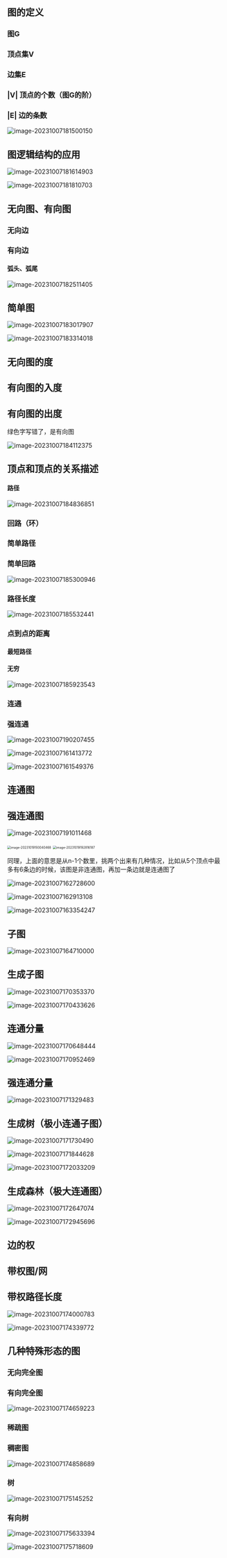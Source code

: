 ## 图的定义

### 图G

### 顶点集V

### 边集E

### |V| 顶点的个数（图G的阶）

### |E| 边的条数

![image-20231007181500150](/Users/yuebinghui/Documents/program/github/note/images/image-20231007181500150.png)

## 图逻辑结构的应用

![image-20231007181614903](/Users/yuebinghui/Documents/program/github/note/images/image-20231007181614903.png)

![image-20231007181810703](/Users/yuebinghui/Documents/program/github/note/images/image-20231007181810703.png)

## 无向图、有向图

### 无向边

### 有向边

#### 弧头、弧尾

![image-20231007182511405](/Users/yuebinghui/Documents/program/github/note/images/image-20231007182511405.png)

## 简单图

![image-20231007183017907](/Users/yuebinghui/Documents/program/github/note/images/image-20231007183017907.png)

![image-20231007183314018](/Users/yuebinghui/Documents/program/github/note/images/image-20231007183314018.png)

## 无向图的度

## 有向图的入度

## 有向图的出度

绿色字写错了，是有向图

![image-20231007184112375](/Users/yuebinghui/Documents/program/github/note/images/image-20231007184112375.png)

## 顶点和顶点的关系描述

#### 路径

![image-20231007184836851](/Users/yuebinghui/Documents/program/github/note/images/image-20231007184836851.png)

### 回路（环）

### 简单路径

### 简单回路

![image-20231007185300946](/Users/yuebinghui/Documents/program/github/note/images/image-20231007185300946.png)

### 路径长度

![image-20231007185532441](/Users/yuebinghui/Documents/program/github/note/images/image-20231007185532441.png)

### 点到点的距离

#### 最短路径

#### 无穷

![image-20231007185923543](/Users/yuebinghui/Documents/program/github/note/images/image-20231007185923543.png)



### 连通

### 强连通

![image-20231007190207455](/Users/yuebinghui/Documents/program/github/note/images/image-20231007190207455.png)

![image-20231007161413772](/Users/yuebinghui/Documents/program/github/note/images/image-20231007161413772.png)

![image-20231007161549376](/Users/yuebinghui/Documents/program/github/note/images/image-20231007161549376.png)

## 连通图

## 强连通图

![image-20231007191011468](/Users/yuebinghui/Documents/program/github/note/images/image-20231007191011468.png)



<img src="/Users/yuebinghui/Documents/program/github/note/images/image-20231019193040468.png" alt="image-20231019193040468" style="zoom:50%;" />

<img src="/Users/yuebinghui/Documents/program/github/note/images/image-20231019192816187.png" alt="image-20231019192816187" style="zoom:50%;" />

同理，上面的意思是从n-1个数里，挑两个出来有几种情况，比如从5个顶点中最多有6条边的时候，该图是非连通图，再加一条边就是连通图了

![image-20231007162728600](/Users/yuebinghui/Documents/program/github/note/images/image-20231007162728600.png)

![image-20231007162913108](/Users/yuebinghui/Documents/program/github/note/images/image-20231007162913108.png)

![image-20231007163354247](/Users/yuebinghui/Documents/program/github/note/images/image-20231007163354247.png)

## 子图

![image-20231007164710000](/Users/yuebinghui/Documents/program/github/note/images/image-20231007164710000.png)

## 生成子图

![image-20231007170353370](/Users/yuebinghui/Documents/program/github/note/images/image-20231007170353370.png)

![image-20231007170433626](/Users/yuebinghui/Documents/program/github/note/images/image-20231007170433626.png)

## 连通分量

![image-20231007170648444](/Users/yuebinghui/Documents/program/github/note/images/image-20231007170648444.png)

![image-20231007170952469](/Users/yuebinghui/Documents/program/github/note/images/image-20231007170952469.png)

## 强连通分量

![image-20231007171329483](/Users/yuebinghui/Documents/program/github/note/images/image-20231007171329483.png)

## 生成树（极小连通子图）

![image-20231007171730490](/Users/yuebinghui/Documents/program/github/note/images/image-20231007171730490.png)

![image-20231007171844628](/Users/yuebinghui/Documents/program/github/note/images/image-20231007171844628.png)

![image-20231007172033209](/Users/yuebinghui/Documents/program/github/note/images/image-20231007172033209.png)

## 生成森林（极大连通图）

![image-20231007172647074](/Users/yuebinghui/Documents/program/github/note/images/image-20231007172647074.png)

![image-20231007172945696](/Users/yuebinghui/Documents/program/github/note/images/image-20231007172945696.png)

## 边的权

## 带权图/网

## 带权路径长度

![image-20231007174000783](/Users/yuebinghui/Documents/program/github/note/images/image-20231007174000783.png)

![image-20231007174339772](/Users/yuebinghui/Documents/program/github/note/images/image-20231007174339772.png)

## 几种特殊形态的图

### 无向完全图

### 有向完全图

![image-20231007174659223](/Users/yuebinghui/Documents/program/github/note/images/image-20231007174659223.png)

### 稀疏图

### 稠密图

![image-20231007174858689](/Users/yuebinghui/Documents/program/github/note/images/image-20231007174858689.png)

### 树

![image-20231007175145252](/Users/yuebinghui/Documents/program/github/note/images/image-20231007175145252.png)

### 有向树

![image-20231007175633394](/Users/yuebinghui/Documents/program/github/note/images/image-20231007175633394.png)

![image-20231007175718609](/Users/yuebinghui/Documents/program/github/note/images/image-20231007175718609.png)